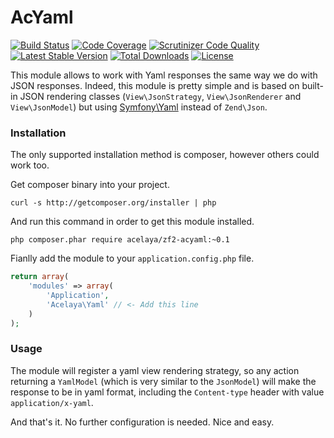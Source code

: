 AcYaml
======

[![Build Status](https://travis-ci.org/acelaya/ZF2-AcYaml.svg?branch=develop)](https://travis-ci.org/acelaya/ZF2-AcYaml)
[![Code Coverage](https://scrutinizer-ci.com/g/acelaya/ZF2-AcYaml/badges/coverage.png?b=master)](https://scrutinizer-ci.com/g/acelaya/ZF2-AcYaml/?branch=master)
[![Scrutinizer Code Quality](https://scrutinizer-ci.com/g/acelaya/ZF2-AcYaml/badges/quality-score.png?b=master)](https://scrutinizer-ci.com/g/acelaya/ZF2-AcYaml/?branch=master)
[![Latest Stable Version](https://poser.pugx.org/acelaya/zf2-acyaml/v/stable.svg)](https://packagist.org/packages/acelaya/zf2-acyaml)
[![Total Downloads](https://poser.pugx.org/acelaya/zf2-acyaml/downloads.svg)](https://packagist.org/packages/acelaya/zf2-acyaml)
[![License](https://poser.pugx.org/acelaya/zf2-acyaml/license.svg)](https://packagist.org/packages/acelaya/zf2-acyaml)


This module allows to work with Yaml responses the same way we do with JSON responses. Indeed, this module is pretty simple and is based on built-in JSON rendering classes (`View\JsonStrategy`, `View\JsonRenderer` and `View\JsonModel`) but using [Symfony\Yaml](https://github.com/symfony/Yaml) instead of `Zend\Json`.

### Installation

The only supported installation method is composer, however others could work too.

Get composer binary into your project.

    curl -s http://getcomposer.org/installer | php
    
And run this command in order to get this module installed.

    php composer.phar require acelaya/zf2-acyaml:~0.1
    
Fianlly add the module to your `application.config.php` file.

```php
return array(
    'modules' => array(
        'Application',
        'Acelaya\Yaml' // <- Add this line
    )
);
```

### Usage

The module will register a yaml view rendering strategy, so any action returning a `YamlModel` (which is very similar to the `JsonModel`) will make the response to be in yaml format, including the `Content-type` header with value `application/x-yaml`.

And that's it. No further configuration is needed. Nice and easy.
